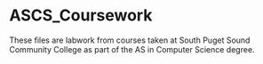# ASCS_Coursework
These files are labwork from courses taken at South Puget Sound Community College as part of the AS in Computer Science degree.

